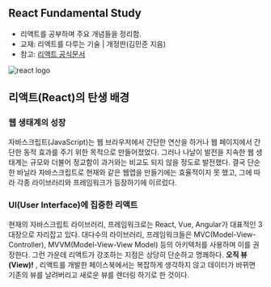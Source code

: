 ## React Fundamental Study
- 리액트를 공부하며 주요 개념들을 정리함.
- 교재: 리액트를 다루는 기술 | 개정판(김민준 지음)
- 참고: [리액트 공식문서](https://ko.reactjs.org/)

![react logo](https://jeonghwan-kim.github.io/assets/imgs/2018/07/16/react-logo.png)

## 리액트(React)의 탄생 배경
### 웹 생태계의 성장
자바스크립트(JavaScript)는 웹 브라우저에서 간단한 연산을 하거나 웹 페이지에서 간단한 동적 효과를 주기 위한 목적으로 만들어졌었다. 그러나 나날이 발전을 지속한 웹 생태계는 규모와 더불어 정교함이 과거와는 비교도 되지 않을 정도로 발전했다. 결국 단순한 바닐라 자바스크립트로 현재와 같은 웹앱을 만들기에는 효율적이지 못 했고, 그에 따라 각종 라이브러리와 프레임워크가 등장하기에 이르렀다.

### UI(User Interface)에 집중한 리액트
현재의 자바스크립트 라이브러리, 프레임워크로는 React, Vue, Angular가 대표적인 3대장으로 자리잡고 있다. 대다수의 라이브러리, 프레임워크들은 MVC(Model-View-Controller), MVVM(Model-View-View Model) 등의 아키텍처를 사용하며 이를 권장한다. 그런 가운데 리액트가 강조하는 지점은 상당히 단순하고 명쾌하다. **오직 뷰(View)!** , 리액트를 개발한 페이스북에서는 복잡하게 생각하지 않고 데이터가 바뀌면 기존의 뷰를 날려버리고 새로운 뷰를 렌더링 하기로 한 것이다.